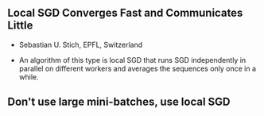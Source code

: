 ## Local SGD Converges Fast and Communicates Little

- Sebastian U. Stich, EPFL, Switzerland

- An algorithm of this type is local SGD that runs SGD independently in parallel on different workers and averages the sequences only once in a while.


## Don't use large mini-batches, use local SGD

